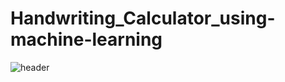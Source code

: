 # Handwriting_Calculator_using-machine-learning


![header](https://capsule-render.vercel.app/api?type=wave&color=gradient&height=300&section=header&text=Handwriting%20calculator&desc=using%20machine%20learning&fontSize=90&demo=wave)
